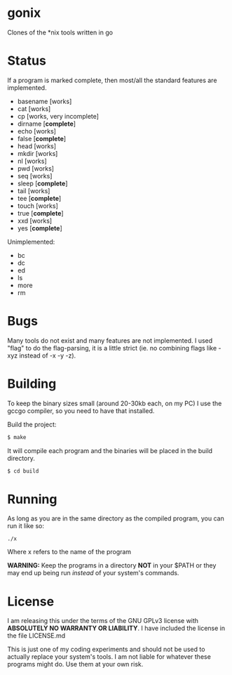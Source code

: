 # gonix
Clones of the *nix tools written in go

# Status
If a program is marked complete, then most/all the standard features are implemented.
* basename [works]
* cat [works]
* cp [works, very incomplete]
* dirname [**complete**]
* echo [works]
* false [**complete**]
* head [works]
* mkdir [works]
* nl [works]
* pwd [works]
* seq [works]
* sleep [**complete**]
* tail [works]
* tee [**complete**]
* touch [works]
* true [**complete**]
* xxd [works]
* yes [**complete**]

Unimplemented:
* bc
* dc
* ed
* ls
* more
* rm

# Bugs
Many tools do not exist and many features are not implemented.
I used "flag" to do the flag-parsing, it is a little strict (ie. no combining flags like -xyz instead of -x -y -z).

# Building
To keep the binary sizes small (around 20-30kb each, on my PC) I use the gccgo compiler, so you need to have that installed.

Build the project:
```sh
$ make
```

It will compile each program and the binaries will be placed in the build directory.
```sh
$ cd build
```

# Running
As long as you are in the same directory as the compiled program, you can run it like so:

    ./x
Where x refers to the name of the program

**WARNING:** Keep the programs in a directory **NOT** in your $PATH or they may end up being run *instead* of your system's commands.

# License
I am releasing this under the terms of the GNU GPLv3 license with **ABSOLUTELY NO WARRANTY OR LIABILITY**.
I have included the license in the file LICENSE.md

This is just one of my coding experiments and should not be used to actually replace your system's tools.
I am not liable for whatever these programs might do. Use them at your own risk.
